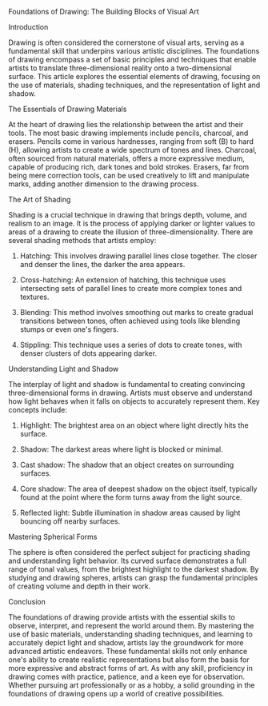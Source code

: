 Foundations of Drawing: The Building Blocks of Visual Art

Introduction

Drawing is often considered the cornerstone of visual arts, serving as a fundamental skill that underpins various artistic disciplines. The foundations of drawing encompass a set of basic principles and techniques that enable artists to translate three-dimensional reality onto a two-dimensional surface. This article explores the essential elements of drawing, focusing on the use of materials, shading techniques, and the representation of light and shadow.

The Essentials of Drawing Materials

At the heart of drawing lies the relationship between the artist and their tools. The most basic drawing implements include pencils, charcoal, and erasers. Pencils come in various hardnesses, ranging from soft (B) to hard (H), allowing artists to create a wide spectrum of tones and lines. Charcoal, often sourced from natural materials, offers a more expressive medium, capable of producing rich, dark tones and bold strokes. Erasers, far from being mere correction tools, can be used creatively to lift and manipulate marks, adding another dimension to the drawing process.

The Art of Shading

Shading is a crucial technique in drawing that brings depth, volume, and realism to an image. It is the process of applying darker or lighter values to areas of a drawing to create the illusion of three-dimensionality. There are several shading methods that artists employ:

1. Hatching: This involves drawing parallel lines close together. The closer and denser the lines, the darker the area appears.

2. Cross-hatching: An extension of hatching, this technique uses intersecting sets of parallel lines to create more complex tones and textures.

3. Blending: This method involves smoothing out marks to create gradual transitions between tones, often achieved using tools like blending stumps or even one's fingers.

4. Stippling: This technique uses a series of dots to create tones, with denser clusters of dots appearing darker.

Understanding Light and Shadow

The interplay of light and shadow is fundamental to creating convincing three-dimensional forms in drawing. Artists must observe and understand how light behaves when it falls on objects to accurately represent them. Key concepts include:

1. Highlight: The brightest area on an object where light directly hits the surface.

2. Shadow: The darkest areas where light is blocked or minimal.

3. Cast shadow: The shadow that an object creates on surrounding surfaces.

4. Core shadow: The area of deepest shadow on the object itself, typically found at the point where the form turns away from the light source.

5. Reflected light: Subtle illumination in shadow areas caused by light bouncing off nearby surfaces.

Mastering Spherical Forms

The sphere is often considered the perfect subject for practicing shading and understanding light behavior. Its curved surface demonstrates a full range of tonal values, from the brightest highlight to the darkest shadow. By studying and drawing spheres, artists can grasp the fundamental principles of creating volume and depth in their work.

Conclusion

The foundations of drawing provide artists with the essential skills to observe, interpret, and represent the world around them. By mastering the use of basic materials, understanding shading techniques, and learning to accurately depict light and shadow, artists lay the groundwork for more advanced artistic endeavors. These fundamental skills not only enhance one's ability to create realistic representations but also form the basis for more expressive and abstract forms of art. As with any skill, proficiency in drawing comes with practice, patience, and a keen eye for observation. Whether pursuing art professionally or as a hobby, a solid grounding in the foundations of drawing opens up a world of creative possibilities.